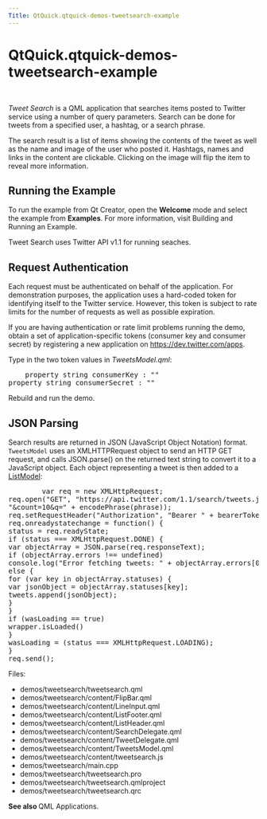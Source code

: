 ```yaml
---
Title: QtQuick.qtquick-demos-tweetsearch-example
---
```


# QtQuick.qtquick-demos-tweetsearch-example

<span class="subtitle"></span>
<!-- $$$demos/tweetsearch-description -->
<p class="centerAlign"><img src="https://developer.ubuntu.com/static/devportal_uploaded/df9413e6-bf8e-4fb6-95b5-2c7686f29ff7-../qtquick-demos-tweetsearch-example/images/qtquick-demo-tweetsearch-med-1.png" alt="" /></p><p class="centerAlign"><img src="https://developer.ubuntu.com/static/devportal_uploaded/3f046bde-158c-4f88-b676-a97e8b58f060-../qtquick-demos-tweetsearch-example/images/qtquick-demo-tweetsearch-med-2.png" alt="" /></p><p><i>Tweet Search</i> is a QML application that searches items posted to Twitter service using a number of query parameters. Search can be done for tweets from a specified user, a hashtag, or a search phrase.</p>
<p>The search result is a list of items showing the contents of the tweet as well as the name and image of the user who posted it. Hashtags, names and links in the content are clickable. Clicking on the image will flip the item to reveal more information.</p>
<h2 id="running-the-example">Running the Example</h2>
<p>To run the example from Qt Creator, open the <b>Welcome</b> mode and select the example from <b>Examples</b>. For more information, visit Building and Running an Example.</p>
<p>Tweet Search uses Twitter API v1.1 for running seaches.</p>
<h2 id="request-authentication">Request Authentication</h2>
<p>Each request must be authenticated on behalf of the application. For demonstration purposes, the application uses a hard-coded token for identifying itself to the Twitter service. However, this token is subject to rate limits for the number of requests as well as possible expiration.</p>
<p>If you are having authentication or rate limit problems running the demo, obtain a set of application-specific tokens (consumer key and consumer secret) by registering a new application on <a href="https://dev.twitter.com/apps">https://dev.twitter.com/apps</a>.</p>
<p>Type in the two token values in <i>TweetsModel.qml</i>:</p>
<pre class="qml">    property <span class="type">string</span> <span class="name">consumerKey</span> : <span class="string">&quot;&quot;</span>
property <span class="type">string</span> <span class="name">consumerSecret</span> : <span class="string">&quot;&quot;</span></pre>
<p>Rebuild and run the demo.</p>
<h2 id="json-parsing">JSON Parsing</h2>
<p>Search results are returned in JSON (JavaScript Object Notation) format. <code>TweetsModel</code> uses an XMLHTTPRequest object to send an HTTP GET request, and calls JSON.parse() on the returned text string to convert it to a JavaScript object. Each object representing a tweet is then added to a <a href="QtQuick.qtquick-modelviewsdata-modelview.md#listmodel">ListModel</a>:</p>
<pre class="qml">        var <span class="name">req</span> = new <span class="name">XMLHttpRequest</span>;
<span class="name">req</span>.<span class="name">open</span>(<span class="string">&quot;GET&quot;</span>, <span class="string">&quot;https://api.twitter.com/1.1/search/tweets.json?from=&quot;</span> <span class="operator">+</span> <span class="name">from</span> <span class="operator">+</span>
<span class="string">&quot;&amp;count=10&amp;q=&quot;</span> <span class="operator">+</span> <span class="name">encodePhrase</span>(<span class="name">phrase</span>));
<span class="name">req</span>.<span class="name">setRequestHeader</span>(<span class="string">&quot;Authorization&quot;</span>, <span class="string">&quot;Bearer &quot;</span> <span class="operator">+</span> <span class="name">bearerToken</span>);
<span class="name">req</span>.<span class="name">onreadystatechange</span> <span class="operator">=</span> <span class="keyword">function</span>() {
<span class="name">status</span> <span class="operator">=</span> <span class="name">req</span>.<span class="name">readyState</span>;
<span class="keyword">if</span> (<span class="name">status</span> <span class="operator">===</span> <span class="name">XMLHttpRequest</span>.<span class="name">DONE</span>) {
var <span class="name">objectArray</span> = <span class="name">JSON</span>.<span class="name">parse</span>(<span class="name">req</span>.<span class="name">responseText</span>);
<span class="keyword">if</span> (<span class="name">objectArray</span>.<span class="name">errors</span> <span class="operator">!==</span> <span class="name">undefined</span>)
<span class="name">console</span>.<span class="name">log</span>(<span class="string">&quot;Error fetching tweets: &quot;</span> <span class="operator">+</span> <span class="name">objectArray</span>.<span class="name">errors</span>[<span class="number">0</span>].<span class="name">message</span>)
<span class="keyword">else</span> {
<span class="keyword">for</span> (<span class="keyword">var</span> <span class="name">key</span> in <span class="name">objectArray</span>.<span class="name">statuses</span>) {
var <span class="name">jsonObject</span> = <span class="name">objectArray</span>.<span class="name">statuses</span>[<span class="name">key</span>];
<span class="name">tweets</span>.<span class="name">append</span>(<span class="name">jsonObject</span>);
}
}
<span class="keyword">if</span> (<span class="name">wasLoading</span> <span class="operator">==</span> <span class="number">true</span>)
<span class="name">wrapper</span>.<span class="name">isLoaded</span>()
}
<span class="name">wasLoading</span> <span class="operator">=</span> (<span class="name">status</span> <span class="operator">===</span> <span class="name">XMLHttpRequest</span>.<span class="name">LOADING</span>);
}
<span class="name">req</span>.<span class="name">send</span>();</pre>
<p>Files:</p>
<ul>
<li>demos/tweetsearch/tweetsearch.qml</li>
<li>demos/tweetsearch/content/FlipBar.qml</li>
<li>demos/tweetsearch/content/LineInput.qml</li>
<li>demos/tweetsearch/content/ListFooter.qml</li>
<li>demos/tweetsearch/content/ListHeader.qml</li>
<li>demos/tweetsearch/content/SearchDelegate.qml</li>
<li>demos/tweetsearch/content/TweetDelegate.qml</li>
<li>demos/tweetsearch/content/TweetsModel.qml</li>
<li>demos/tweetsearch/content/tweetsearch.js</li>
<li>demos/tweetsearch/main.cpp</li>
<li>demos/tweetsearch/tweetsearch.pro</li>
<li>demos/tweetsearch/tweetsearch.qmlproject</li>
<li>demos/tweetsearch/tweetsearch.qrc</li>
</ul>
<p><b>See also </b>QML Applications.</p>
<!-- @@@demos/tweetsearch -->
